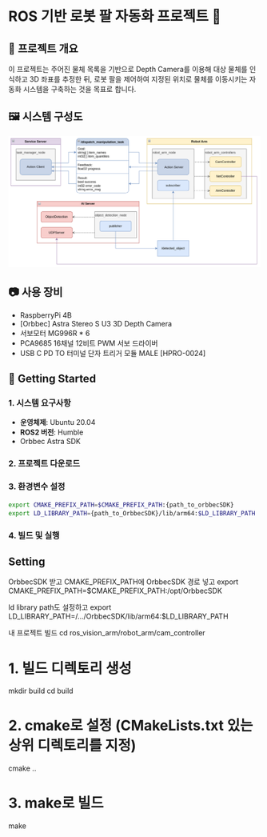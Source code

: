 # ROS 기반 로봇 팔 자동화 프로젝트 🤖

## 📌 프로젝트 개요
이 프로젝트는 주어진 물체 목록을 기반으로 
Depth Camera를 이용해 대상 물체를 인식하고 3D 좌표를 추정한 뒤,
로봇 팔을 제어하여 지정된 위치로 물체를 이동시키는 자동화 시스템을 구축하는 것을 목표로 합니다.

## 🖼️ 시스템 구성도
![System Architecture](./assets/system_architecture.png)
## 📷 사용 장비
- RaspberryPi 4B
- [Orbbec] Astra Stereo S U3 3D Depth Camera
- 서보모터 MG996R * 6
- PCA9685 16채널 12비트 PWM 서보 드라이버
- USB C PD TO 터미널 단자 트리거 모듈 MALE [HPRO-0024]

## 🚀 Getting Started
### 1. 시스템 요구사항
- **운영체제**: Ubuntu 20.04
- **ROS2 버전**: Humble
- Orbbec Astra SDK
### 2. 프로젝트 다운로드

### 3. 환경변수 설정
```bash
export CMAKE_PREFIX_PATH=$CMAKE_PREFIX_PATH:{path_to_orbbecSDK}
export LD_LIBRARY_PATH={path_to_OrbbecSDK}/lib/arm64:$LD_LIBRARY_PATH
```

### 4. 빌드 및 실행




## Setting
OrbbecSDK 받고
CMAKE_PREFIX_PATH에 OrbbecSDK 경로 넣고
export CMAKE_PREFIX_PATH=$CMAKE_PREFIX_PATH:/opt/OrbbecSDK

ld library path도 설정하고
export LD_LIBRARY_PATH=/.../OrbbecSDK/lib/arm64:$LD_LIBRARY_PATH

내 프로젝트 빌드
cd ros_vision_arm/robot_arm/cam_controller
# 1. 빌드 디렉토리 생성
mkdir build
cd build

# 2. cmake로 설정 (CMakeLists.txt 있는 상위 디렉토리를 지정)
cmake ..

# 3. make로 빌드
make

